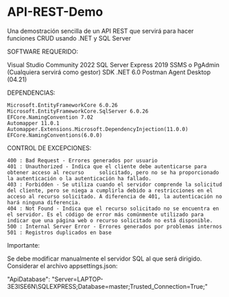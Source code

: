 # API-REST-Demo
Una demostración sencilla de un API REST que servirá para hacer funciones CRUD usando .NET y SQL Server

SOFTWARE REQUERIDO:

Visual Studio Community 2022
SQL Server Express 2019
SSMS o PgAdmin  (Cualquiera servirá como gestor)
SDK .NET 6.0
Postman Agent Desktop (04.21)

DEPENDENCIAS: 

	Microsoft.EntityFrameworkCore 6.0.26
 	Microsoft.EntityFrameworkCore.SqlServer 6.0.26
	EFCore.NamingConvention 7.02
	Automapper 11.0.1
 	Automapper.Extensions.Microsoft.DependencyInjection(11.0.0)
	EFCore.NamingConventions(6.0.0)
 

CONTROL DE EXCEPCIONES: 

	400 : Bad Request - Errores generados por usuario
	401 : Unauthorized - Indica que el cliente debe autenticarse para obtener acceso al recurso 	solicitado, pero no se ha proporcionado la autenticación o la autenticación ha fallado.
	403 : Forbidden - Se utiliza cuando el servidor comprende la solicitud del cliente, pero se niega a cumplirla debido a restricciones en el acceso al recurso solicitado. A diferencia de 401, la autenticación no hará ninguna diferencia.
	404 : Not Found - Indica que el recurso solicitado no se encuentra en el servidor. Es el código de error más comúnmente utilizado para indicar que una página web o recurso solicitado no está disponible.
	500 : Internal Server Error - Errores generados por problemas internos
	501 : Registros duplicados en base



Importante: 

Se debe modificar manualmente el servidor SQL al que será dirigido. Considerar el archivo appsettings.json: 

 "ApiDatabase": "Server=LAPTOP-3E3ISE6N\\SQLEXPRESS;Database=master;Trusted_Connection=True;"




